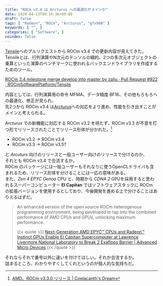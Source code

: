 ```yaml
---
title: "ROCm v3.4 は Arcturus への最適化がメインか"
date: 2020-04-13T09:14:36+09:00
draft: false
tags: [ "Radeon", "ROCm", "Arcturus", "gfx908" ]
keywords: [ "", ]
categories: [ "Software", ]
noindex: false
---
```


[Tensile](https://github.com/ROCmSoftwarePlatform/Tensile)へのプルリクエストから ROCm v3.4 での更新内容が見えてきた。  
Tensileとは、行列演算やN次元のテンソルの縮約、2つの多次元オブジェクトの乗算といった演算のベンチマークに使われるバックエンドライブラリを作成するためのツール。

[ROCm 3.4 milestone merge develop into master by zaliu · Pull Request #922 · ROCmSoftwarePlatform/Tensile](https://github.com/ROCmSoftwarePlatform/Tensile/pull/922)

内容としては、行列演算用の命令 MFMA、データ精度 BF16、その他もろもろへの最適化、修正が見られ、  
先2つから ROCm v3.4 は[Arcturus](/tags/arcturus)への対応をより進め、性能を引き出すことがメインと考えられる。  

*Arcturus* での新機能に対応する ROCm v3.2 を待たず、ROCm v3.3 が不意を打つ形でリリースされたことでリリース形体が分かれた。[^2]  

[^2]: [AMD、ROCm v3.3.0 リリース | Coelacanth's Dream](/posts/2020/04/02/amd-rocm-v330-release/)

 * ROCm v3.2 &rarr; ROCm v3.4
 * ROCm v3.3 &rarr; ROCm v3.5?

と *Arcuturs* 向けのリリースと一般ユーザー向けのリリースで分けるのか、  
それとも ROCm v3.4 で合流するか。  
ROCm のパッケージには一般ユーザーもそれなりに使うOpenCLドライバも含まれるため、リリース形体を分けることには一応の意味がある。  
また、*Zen 4 EPYC Genoa* CPU と、時期から *CDNA 2* GPUを採用すると思われるスーパーコンピューター **El Capitan** ではソフトウェアスタックに ROCm の拡張バージョンを使用するとしており、今後開発を進める上で分けることはありえるはずだ。  

 > An enhanced version of the open source ROCm heterogenous programming environment, being developed to tap into the combined performance of AMD CPUs and GPUs, unlocking maximum performance.
 >
 > {{< quote >}} [Next-Generation AMD EPYC™ CPUs and Radeon™ Instinct GPUs Enable El Capitan Supercomputer at Lawrence Livermore National Laboratory to Break 2 Exaflops Barrier | Advanced Micro Devices](https://ir.amd.com/news-releases/news-release-details/next-generation-amd-epyctm-cpus-and-radeontm-instinct-gpus) {{< /quote >}}

それならそれで番号以外に違いを付けてほしい。それか合流するか。  
詰まるところ、わかりやすくしてくれというのが個人的な気持ちだ。
